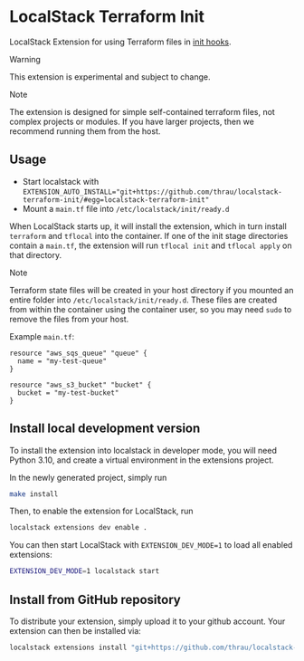 LocalStack Terraform Init
===============================

LocalStack Extension for using Terraform files in [init hooks](https://docs.localstack.cloud/references/init-hooks/).

> [!WARNING]
> This extension is experimental and subject to change.

> [!NOTE]
> The extension is designed for simple self-contained terraform files, not complex projects or modules.
> If you have larger projects, then we recommend running them from the host.

## Usage

* Start localstack with `EXTENSION_AUTO_INSTALL="git+https://github.com/thrau/localstack-terraform-init/#egg=localstack-terraform-init"`
* Mount a `main.tf` file into `/etc/localstack/init/ready.d`

When LocalStack starts up, it will install the extension, which in turn install `terraform` and `tflocal` into the container.
If one of the init stage directories contain a `main.tf`, the extension will run `tflocal init` and `tflocal apply` on that directory.

> [!NOTE]
> Terraform state files will be created in your host directory if you mounted an entire folder into `/etc/localstack/init/ready.d`. These files are created from within the container using the container user, so you may need `sudo` to remove the files from your host.

Example `main.tf`:
```hcl
resource "aws_sqs_queue" "queue" {
  name = "my-test-queue"
}

resource "aws_s3_bucket" "bucket" {
  bucket = "my-test-bucket"
}
```

## Install local development version

To install the extension into localstack in developer mode, you will need Python 3.10, and create a virtual environment in the extensions project.

In the newly generated project, simply run

```bash
make install
```

Then, to enable the extension for LocalStack, run

```bash
localstack extensions dev enable .
```

You can then start LocalStack with `EXTENSION_DEV_MODE=1` to load all enabled extensions:

```bash
EXTENSION_DEV_MODE=1 localstack start
```

## Install from GitHub repository

To distribute your extension, simply upload it to your github account. Your extension can then be installed via:

```bash
localstack extensions install "git+https://github.com/thrau/localstack-terraform-init/#egg=localstack-terraform-init"
```
